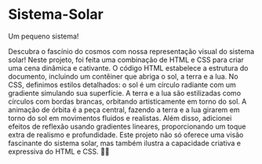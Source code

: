 # Sistema-Solar
Um pequeno sistema!

Descubra o fascínio do cosmos com nossa representação visual do sistema solar! Neste projeto, foi feita uma combinação de HTML e CSS para criar uma cena dinâmica e cativante. 
O código HTML estabelece a estrutura do documento, incluindo um contêiner que abriga o sol, a terra e a lua.
No CSS, definimos estilos detalhados: o sol é um círculo radiante com um gradiente simulando sua superfície. A terra e a lua são estilizadas como círculos com bordas brancas, orbitando artisticamente em torno do sol.
A animação de órbita é a peça central, fazendo a terra e a lua girarem em torno do sol em movimentos fluidos e realistas. Além disso, adicionei efeitos de reflexão usando gradientes lineares, proporcionando um toque extra de realismo e profundidade.
Este projeto não só oferece uma visão fascinante do sistema solar, mas também ilustra a capacidade criativa e expressiva do HTML e CSS. 🌌✨




